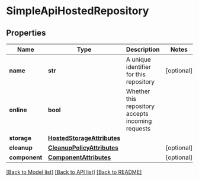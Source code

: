 # SimpleApiHostedRepository

## Properties

| Name          | Type                                                      | Description                                       | Notes      |
| ------------- | --------------------------------------------------------- | ------------------------------------------------- | ---------- |
| **name**      | **str**                                                   | A unique identifier for this repository           | [optional] |
| **online**    | **bool**                                                  | Whether this repository accepts incoming requests |
| **storage**   | [**HostedStorageAttributes**](HostedStorageAttributes.md) |                                                   |
| **cleanup**   | [**CleanupPolicyAttributes**](CleanupPolicyAttributes.md) |                                                   | [optional] |
| **component** | [**ComponentAttributes**](ComponentAttributes.md)         |                                                   | [optional] |

[[Back to Model list]](../README.md#documentation-for-models) [[Back to API list]](../README.md#documentation-for-api-endpoints) [[Back to README]](../README.md)
